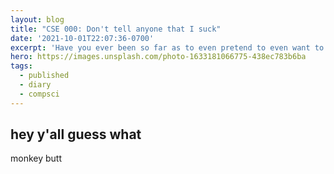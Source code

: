 ```yaml
---
layout: blog
title: "CSE 000: Don't tell anyone that I suck"
date: '2021-10-01T22:07:36-0700'
excerpt: 'Have you ever been so far as to even pretend to even want to go to do more like.'
hero: https://images.unsplash.com/photo-1633181066775-438ec783b6ba
tags:
  - published
  - diary
  - compsci
---
```


## hey y'all guess what

monkey butt

